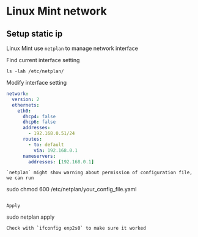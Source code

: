 # Linux Mint network

## Setup static ip
Linux Mint use `netplan` to manage network interface

Find current interface setting
```
ls -lah /etc/netplan/
```
Modify  interface setting
```yaml
network:
  version: 2
  ethernets:
    eth0:
      dhcp4: false
      dhcp6: false
      addresses:
        - 192.168.0.51/24
      routes:
        - to: default
          via: 192.168.0.1
      nameservers:
        addresses: [192.168.0.1]
```
```
`netplan` might show warning about permission of configuration file, we can run
```
sudo chmod 600 /etc/netplan/your_config_file.yaml
```

Apply
```
sudo netplan apply
```
Check with `ifconfig enp2s0` to make sure it worked